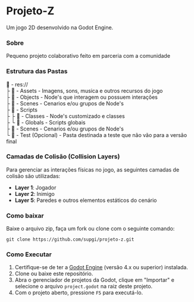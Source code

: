 # Projeto-Z

Um jogo 2D desenvolvido na Godot Engine.

### Sobre

Pequeno projeto colaborativo feito em parceria com a comunidade

### Estrutura das Pastas

📂 - res://  
├ 📂 - Assets - Imagens, sons, musica e outros recursos do jogo  
├ 📂 - Objects - Node's que interagem ou possuem interações  
├ 📂 - Scenes - Cenarios e/ou grupos de Node's  
├ 📂 - Scripts  
├ ├ 📂 - Classes - Node's customizado e classes  
├ └ 📂 - Globals - Scripts globais  
├ 📂 - Scenes - Cenarios e/ou grupos de Node's  
└ 📂 - Test (Opcional) - Pasta destinada a teste que não vão para a versão final  

### Camadas de Colisão (Collision Layers)

Para gerenciar as interações físicas no jogo, as seguintes camadas de colisão são utilizadas:

- **Layer 1**: Jogador
- **Layer 2**: Inimigo
- **Layer 5**: Paredes e outros elementos estáticos do cenário

### Como baixar

Baixe o arquivo zip, faça um fork ou clone com o seguinte comando:

`git clone https://github.com/supgi/projeto-z.git`

### Como Executar

1.  Certifique-se de ter a [Godot Engine](https://godotengine.org/) (versão 4.x ou superior) instalada.
2.  Clone ou baixe este repositório.
3.  Abra o gerenciador de projetos da Godot, clique em "Importar" e selecione o arquivo `project.godot` na raiz deste projeto.
4.  Com o projeto aberto, pressione `F5` para executá-lo.